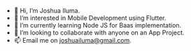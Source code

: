 - 👋 Hi, I’m Joshua Iluma.
- 👀 I’m interested in Mobile Development using Flutter.
- 🌱 I’m currently learning Node JS for Baas implementation.
- 💞️ I’m looking to collaborate with anyone on an App Project.
- 📫 Email me on joshuailuma@gmail.com.

<!---
Joshuailuma/Joshuailuma is a ✨ special ✨ repository because its `README.md` (this file) appears on your GitHub profile.
You can click the Preview link to take a look at your changes.
--->
